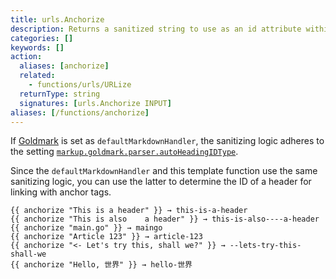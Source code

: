 ```yaml
---
title: urls.Anchorize
description: Returns a sanitized string to use as an id attribute within an anchor element.
categories: []
keywords: []
action:
  aliases: [anchorize]
  related:
    - functions/urls/URLize
  returnType: string
  signatures: [urls.Anchorize INPUT]
aliases: [/functions/anchorize]
---
```


If [Goldmark](/getting-started/configuration-markup#goldmark) is set as `defaultMarkdownHandler`, the sanitizing logic adheres to the setting [`markup.goldmark.parser.autoHeadingIDType`](/getting-started/configuration-markup#goldmark).

Since the `defaultMarkdownHandler` and this template function use the same sanitizing logic, you can use the latter to determine the ID of a header for linking with anchor tags.

```go-html-template
{{ anchorize "This is a header" }} → this-is-a-header
{{ anchorize "This is also    a header" }} → this-is-also----a-header
{{ anchorize "main.go" }} → maingo
{{ anchorize "Article 123" }} → article-123
{{ anchorize "<- Let's try this, shall we?" }} → --lets-try-this-shall-we
{{ anchorize "Hello, 世界" }} → hello-世界
```
